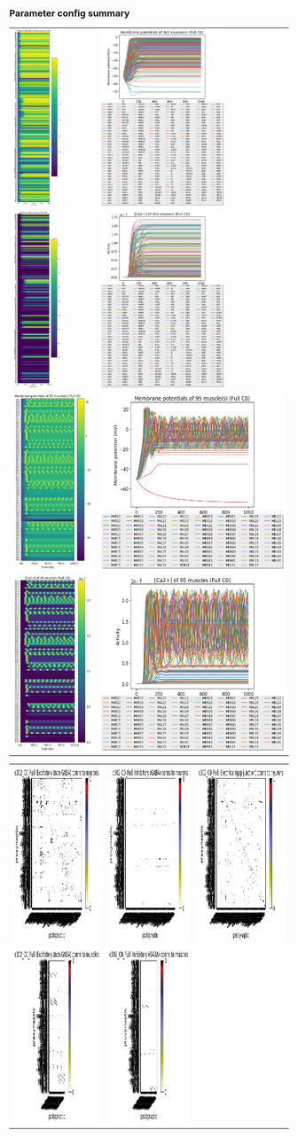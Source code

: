 ### Parameter config summary 
<table>

<tr>
  <td><a href="neurons_C0_Full.png"><img alt=" " src="neurons_C0_Full.png" height="320"/></a></td>
  <td><a href="traces_neuron_Full_C0.png"><img alt=" " src="traces_neuron_Full_C0.png" height="320"/></a></td>
</tr>

<tr>
  <td><a href="neuron_activity_C0_Full.png"><img alt=" " src="neuron_activity_C0_Full.png" height="320"/></a></td>
  <td><a href="traces_neuron_activity_Full_C0.png"><img alt=" " src="traces_neuron_activity_Full_C0.png" height="320"/></a></td>
</tr>

<tr>
  <td><a href="muscles_C0_Full.png"><img alt=" " src="muscles_C0_Full.png" height="320"/></a></td>
  <td><a href="traces_muscles_Full_C0.png"><img alt=" " src="traces_muscles_Full_C0.png" height="320"/></a></td>
</tr>

<tr>
  <td><a href="muscle_activity_C0_Full.png"><img alt=" " src="muscle_activity_C0_Full.png" height="320"/></a></td>
  <td><a href="traces_muscles_activity_Full_C0.png"><img alt=" " src="traces_muscles_activity_Full_C0.png" height="320"/></a></td>
</tr>
</table>
<table>

<tr><td><a href="c302_C0_Full_exc_to_neurons.png"><img alt=" " src="c302_C0_Full_exc_to_neurons.png" height="320"/></a></td>

  <td><a href="c302_C0_Full_inh_to_neurons.png"><img alt=" " src="c302_C0_Full_inh_to_neurons.png" height="320"/></a></td>

  <td><a href="c302_C0_Full_elec_neurons_neurons.png"><img alt=" " src="c302_C0_Full_elec_neurons_neurons.png" height="320"/></a></td></tr>

<tr><td><a href="c302_C0_Full_exc_to_muscles.png"><img alt=" " src="c302_C0_Full_exc_to_muscles.png" height="320"/></a></td>

  <td><a href="c302_C0_Full_inh_to_muscles.png"><img alt=" " src="c302_C0_Full_inh_to_muscles.png" height="320"/></a></td></tr>
</table>
